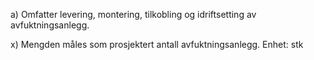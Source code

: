 a) Omfatter levering, montering, tilkobling og idriftsetting av avfuktningsanlegg.

x) Mengden måles som prosjektert antall avfuktningsanlegg. Enhet: stk


